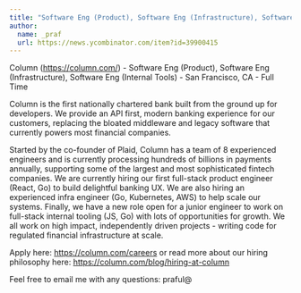 ```yaml
---
title: "Software Eng (Product), Software Eng (Infrastructure), Software Eng (Internal Tools) : San Francisco, CA"
author:
  name: _praf
  url: https://news.ycombinator.com/item?id=39900415
---
```

Column (<a href="https:&#x2F;&#x2F;column.com&#x2F;" rel="nofollow">https:&#x2F;&#x2F;column.com&#x2F;</a>) - Software Eng (Product), Software Eng (Infrastructure), Software Eng (Internal Tools) - San Francisco, CA - Full Time

Column is the first nationally chartered bank built from the ground up for developers. We provide an API first, modern banking experience for our customers, replacing the bloated middleware and legacy software that currently powers most financial companies.

Started by the co-founder of Plaid, Column has a team of 8 experienced engineers and is currently processing hundreds of billions in payments annually, supporting some of the largest and most sophisticated fintech companies. We are currently hiring our first full-stack product engineer (React, Go) to build delightful banking UX. We are also hiring an experienced infra engineer (Go, Kubernetes, AWS) to help scale our systems. Finally, we have a new role open for a junior engineer to work on full-stack internal tooling (JS, Go) with lots of opportunities for growth. We all work on high impact, independently driven projects - writing code for regulated financial infrastructure at scale.

Apply here: <a href="https:&#x2F;&#x2F;column.com&#x2F;careers" rel="nofollow">https:&#x2F;&#x2F;column.com&#x2F;careers</a> or read more about our hiring philosophy here: <a href="https:&#x2F;&#x2F;column.com&#x2F;blog&#x2F;hiring-at-column" rel="nofollow">https:&#x2F;&#x2F;column.com&#x2F;blog&#x2F;hiring-at-column</a>

Feel free to email me with any questions: praful@
